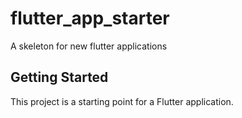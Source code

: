 # flutter_app_starter

A skeleton for new flutter applications

## Getting Started

This project is a starting point for a Flutter application.
